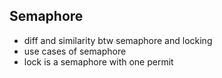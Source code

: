 ## Semaphore
- diff and similarity btw semaphore and locking
- use cases of semaphore
- lock is a semaphore with one permit
